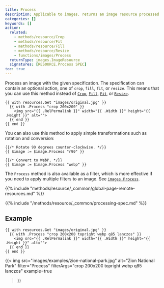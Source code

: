 ```yaml
---
title: Process
description: Applicable to images, returns an image resource processed with the given specification.
categories: []
keywords: []
action:
  related:
    - methods/resource/Crop
    - methods/resource/Fit
    - methods/resource/Fill
    - methods/resource/Resize
    - functions/images/Process
  returnType: images.ImageResource
  signatures: [RESOURCE.Process SPEC]
toc: true
---
```


Process an image with the given specification. The specification can contain an optional action, one of `crop`, `fill`, `fit`, or `resize`. This means that you can use this method instead of [`Crop`], [`Fill`], [`Fit`], or [`Resize`].

```go-html-template
{{ with resources.Get "images/original.jpg" }}
  {{ with .Process "crop 200x200" }}
    <img src="{{ .RelPermalink }}" width="{{ .Width }}" height="{{ .Height }}" alt="">
  {{ end }}
{{ end }}
```

You can also use this method to apply simple transformations such as rotation and conversion:

```go-html-template
{{/* Rotate 90 degrees counter-clockwise. */}}
{{ $image := $image.Process "r90" }}

{{/* Convert to WebP. */}}
{{ $image := $image.Process "webp" }}
```

The `Process` method is also available as a filter, which is more effective if you need to apply multiple filters to an image. See [`images.Process`].

{{% include "methods/resource/_common/global-page-remote-resources.md" %}}

{{% include "/methods/resource/_common/processing-spec.md" %}}

## Example

```go-html-template
{{ with resources.Get "images/original.jpg" }}
  {{ with .Process "crop 200x200 topright webp q85 lanczos" }}
    <img src="{{ .RelPermalink }}" width="{{ .Width }}" height="{{ .Height }}" alt="">
  {{ end }}
{{ end }}
```

{{< img
  src="images/examples/zion-national-park.jpg"
  alt="Zion National Park"
  filter="Process"
  filterArgs="crop 200x200 topright webp q85 lanczos"
  example=true
>}}

[`Crop`]: /methods/resource/crop
[`Fill`]: /methods/resource/fill
[`Fit`]: /methods/resource/fit
[`Resize`]: /methods/resource/resize
[`images.Process`]: /functions/images/process
